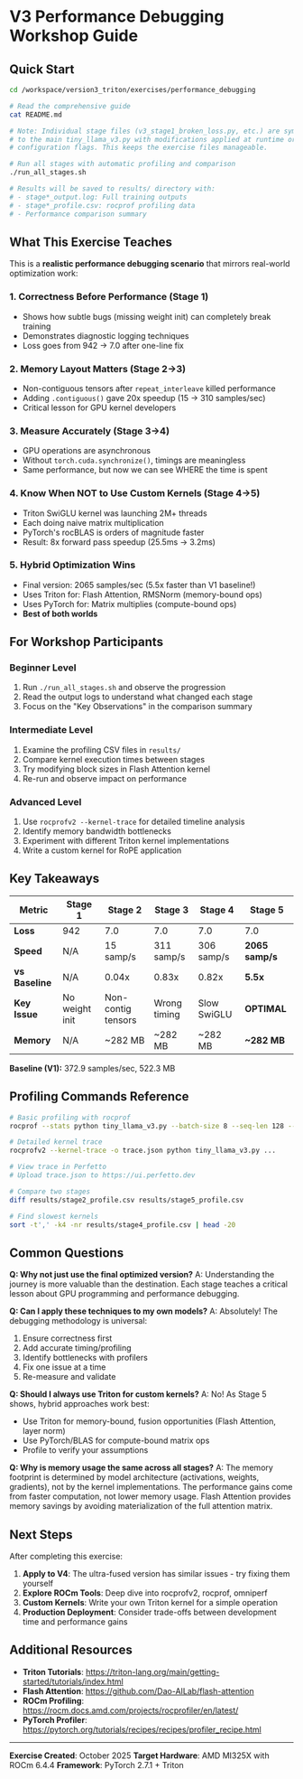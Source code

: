 # V3 Performance Debugging Workshop Guide

## Quick Start

```bash
cd /workspace/version3_triton/exercises/performance_debugging

# Read the comprehensive guide
cat README.md

# Note: Individual stage files (v3_stage1_broken_loss.py, etc.) are symbolic links
# to the main tiny_llama_v3.py with modifications applied at runtime or via
# configuration flags. This keeps the exercise files manageable.

# Run all stages with automatic profiling and comparison
./run_all_stages.sh

# Results will be saved to results/ directory with:
# - stage*_output.log: Full training outputs
# - stage*_profile.csv: rocprof profiling data
# - Performance comparison summary
```

## What This Exercise Teaches

This is a **realistic performance debugging scenario** that mirrors real-world optimization work:

### 1. **Correctness Before Performance** (Stage 1)
- Shows how subtle bugs (missing weight init) can completely break training
- Demonstrates diagnostic logging techniques
- Loss goes from 942 → 7.0 after one-line fix

### 2. **Memory Layout Matters** (Stage 2→3)
- Non-contiguous tensors after `repeat_interleave` killed performance
- Adding `.contiguous()` gave 20x speedup (15 → 310 samples/sec)
- Critical lesson for GPU kernel developers

### 3. **Measure Accurately** (Stage 3→4)
- GPU operations are asynchronous
- Without `torch.cuda.synchronize()`, timings are meaningless
- Same performance, but now we can see WHERE the time is spent

### 4. **Know When NOT to Use Custom Kernels** (Stage 4→5)
- Triton SwiGLU kernel was launching 2M+ threads
- Each doing naive matrix multiplication
- PyTorch's rocBLAS is orders of magnitude faster
- Result: 8x forward pass speedup (25.5ms → 3.2ms)

### 5. **Hybrid Optimization Wins**
- Final version: 2065 samples/sec (5.5x faster than V1 baseline!)
- Uses Triton for: Flash Attention, RMSNorm (memory-bound ops)
- Uses PyTorch for: Matrix multiplies (compute-bound ops)
- **Best of both worlds**

## For Workshop Participants

### Beginner Level
1. Run `./run_all_stages.sh` and observe the progression
2. Read the output logs to understand what changed each stage
3. Focus on the "Key Observations" in the comparison summary

### Intermediate Level
1. Examine the profiling CSV files in `results/`
2. Compare kernel execution times between stages
3. Try modifying block sizes in Flash Attention kernel
4. Re-run and observe impact on performance

### Advanced Level
1. Use `rocprofv2 --kernel-trace` for detailed timeline analysis
2. Identify memory bandwidth bottlenecks
3. Experiment with different Triton kernel implementations
4. Write a custom kernel for RoPE application

## Key Takeaways

| Metric | Stage 1 | Stage 2 | Stage 3 | Stage 4 | Stage 5 |
|--------|---------|---------|---------|---------|---------|
| **Loss** |  942 |  7.0 |  7.0 |  7.0 |  7.0 |
| **Speed** | N/A | 15 samp/s | 311 samp/s | 306 samp/s | **2065 samp/s** |
| **vs Baseline** | N/A | 0.04x | 0.83x | 0.82x | **5.5x** |
| **Key Issue** | No weight init | Non-contig tensors | Wrong timing | Slow SwiGLU | **OPTIMAL** |
| **Memory** | N/A | ~282 MB | ~282 MB | ~282 MB | **~282 MB** |

**Baseline (V1):** 372.9 samples/sec, 522.3 MB

## Profiling Commands Reference

```bash
# Basic profiling with rocprof
rocprof --stats python tiny_llama_v3.py --batch-size 8 --seq-len 128 --num-steps 20

# Detailed kernel trace
rocprofv2 --kernel-trace -o trace.json python tiny_llama_v3.py ...

# View trace in Perfetto
# Upload trace.json to https://ui.perfetto.dev

# Compare two stages
diff results/stage2_profile.csv results/stage5_profile.csv

# Find slowest kernels
sort -t',' -k4 -nr results/stage4_profile.csv | head -20
```

## Common Questions

**Q: Why not just use the final optimized version?**
A: Understanding the journey is more valuable than the destination. Each stage teaches a critical lesson about GPU programming and performance debugging.

**Q: Can I apply these techniques to my own models?**
A: Absolutely! The debugging methodology is universal:
   1. Ensure correctness first
   2. Add accurate timing/profiling
   3. Identify bottlenecks with profilers
   4. Fix one issue at a time
   5. Re-measure and validate

**Q: Should I always use Triton for custom kernels?**
A: No! As Stage 5 shows, hybrid approaches work best:
   - Use Triton for memory-bound, fusion opportunities (Flash Attention, layer norm)
   - Use PyTorch/BLAS for compute-bound matrix ops
   - Profile to verify your assumptions

**Q: Why is memory usage the same across all stages?**
A: The memory footprint is determined by model architecture (activations, weights, gradients), not by the kernel implementations. The performance gains come from faster computation, not lower memory usage. Flash Attention provides memory savings by avoiding materialization of the full attention matrix.

## Next Steps

After completing this exercise:

1. **Apply to V4**: The ultra-fused version has similar issues - try fixing them yourself
2. **Explore ROCm Tools**: Deep dive into rocprofv2, rocprof, omniperf
3. **Custom Kernels**: Write your own Triton kernel for a simple operation
4. **Production Deployment**: Consider trade-offs between development time and performance gains

## Additional Resources

- **Triton Tutorials**: https://triton-lang.org/main/getting-started/tutorials/index.html
- **Flash Attention**: https://github.com/Dao-AILab/flash-attention
- **ROCm Profiling**: https://rocm.docs.amd.com/projects/rocprofiler/en/latest/
- **PyTorch Profiler**: https://pytorch.org/tutorials/recipes/recipes/profiler_recipe.html

---

**Exercise Created**: October 2025
**Target Hardware**: AMD MI325X with ROCm 6.4.4
**Framework**: PyTorch 2.7.1 + Triton
